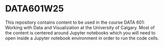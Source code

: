 # DATA601W25
This repository contains content to be used in the course DATA 601: Working with Data and Visualization at the University of Calgary. Most of the content is centered around Jupyter notebooks which you will need to open inside a Jupyter notebook environment in order to run the code cells. 
